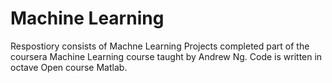# Machine Learning
Respostiory consists of Machne Learning Projects completed  part of the coursera Machine Learning course taught by Andrew Ng.
Code is written in octave  Open course Matlab.


